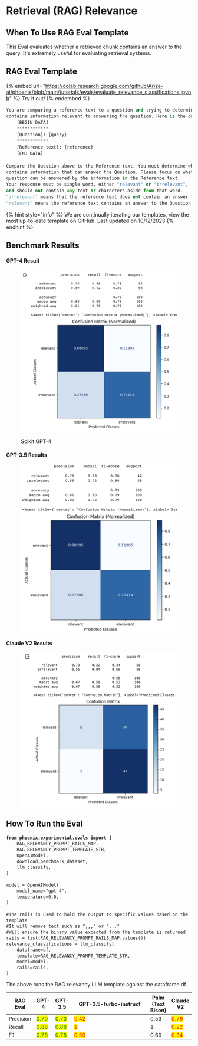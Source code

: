 # Retrieval (RAG) Relevance

## When To Use RAG Eval Template

This Eval evaluates whether a retrieved chunk contains an answer to the query. It's extremely useful for evaluating retrieval systems.

## RAG Eval Template

{% embed url="https://colab.research.google.com/github/Arize-ai/phoenix/blob/main/tutorials/evals/evaluate_relevance_classifications.ipynb" %}
Try it out!
{% endembed %}

```python
You are comparing a reference text to a question and trying to determine if the reference text
contains information relevant to answering the question. Here is the data:
    [BEGIN DATA]
    ************
    [Question]: {query}
    ************
    [Reference text]: {reference}
    [END DATA]

Compare the Question above to the Reference text. You must determine whether the Reference text
contains information that can answer the Question. Please focus on whether the very specific
question can be answered by the information in the Reference text.
Your response must be single word, either "relevant" or "irrelevant",
and should not contain any text or characters aside from that word.
"irrelevant" means that the reference text does not contain an answer to the Question.
"relevant" means the reference text contains an answer to the Question.
```

{% hint style="info" %}
We are continually iterating our templates, view the most up-to-date template on GitHub. Last updated on 10/12/2023
{% endhint %}

## Benchmark Results

#### GPT-4 Result

<figure><img src="../../.gitbook/assets/Screenshot 2023-09-16 at 5.09.34 PM.png" alt=""><figcaption><p>Scikit GPT-4</p></figcaption></figure>

#### GPT-3.5 Results

<figure><img src="../../.gitbook/assets/Screenshot 2023-09-16 at 5.20.06 PM.png" alt=""><figcaption></figcaption></figure>

#### Claude V2 Results

<figure><img src="../../.gitbook/assets/claude_v2_relevance.png" alt=""><figcaption></figcaption></figure>

## How To Run the Eval

<pre class="language-python"><code class="lang-python"><strong>from phoenix.experimental.evals import (
</strong>    RAG_RELEVANCY_PROMPT_RAILS_MAP,
    RAG_RELEVANCY_PROMPT_TEMPLATE_STR,
    OpenAIModel,
    download_benchmark_dataset,
    llm_classify,
)

model = OpenAIModel(
    model_name="gpt-4",
    temperature=0.0,
)

#The rails is used to hold the output to specific values based on the template
#It will remove text such as ",,," or "..."
#Will ensure the binary value expected from the template is returned
rails = list(RAG_RELEVANCY_PROMPT_RAILS_MAP.values())
relevance_classifications = llm_classify(
    dataframe=df,
    template=RAG_RELEVANCY_PROMPT_TEMPLATE_STR,
    model=model,
    rails=rails,
)
</code></pre>

The above runs the RAG relevancy LLM template against the dataframe df.

<table><thead><tr><th>RAG Eval</th><th>GPT-4</th><th>GPT-3.5</th><th width="262">GPT-3.5-turbo-instruct</th><th>Palm (Text Bison)</th><th>Claude V2</th></tr></thead><tbody><tr><td>Precision</td><td><mark style="color:green;">0.70</mark></td><td><mark style="color:green;">0.70</mark></td><td><mark style="color:red;">0.42</mark></td><td>0.53</td><td><mark style="color:red;">0.79</mark></td></tr><tr><td>Recall</td><td><mark style="color:green;">0.88</mark></td><td><mark style="color:green;">0.88</mark></td><td><mark style="color:red;">1</mark></td><td>1</td><td><mark style="color:red;">0.22</mark></td></tr><tr><td>F1</td><td><mark style="color:green;">0.78</mark></td><td><mark style="color:green;">0.78</mark></td><td><mark style="color:red;">0.59</mark></td><td>0.69</td><td><mark style="color:red;">0.34</mark></td></tr></tbody></table>

